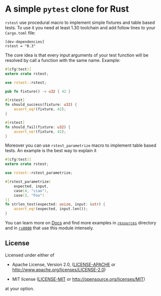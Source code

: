 # A simple `pytest` clone for Rust

`rstest` use procedural macro to implement simple fixtures and table
based tests. To use it you need at least 1.30 toolchain and add follow
lines to your `Cargo.toml` file:

```
[dev-dependencies]
rstest = "0.3"
```

The core idea is that every input arguments of your test function will
be resolved by call a function with the same name.
Example:

```rust
#[cfg(test)]
extern crate rstest;

use rstest::rstest;

pub fn fixture() -> u32 { 42 }

#[rstest]
fn should_success(fixture: u32) {
    assert_eq!(fixture, 42);
}

#[rstest]
fn should_fail(fixture: u32) {
    assert_ne!(fixture, 42);
}
```

Moreover you can use `rstest_parametrize` macro to implement table
based tests.  An example is the best way to explain it

```rust
#[cfg(test)]
extern crate rstest;

use rstest::rstest_parametrize;

#[rstest_parametrize(
    expected, input,
    case(4, "ciao"),
    case(3, "Foo")
)]
fn strlen_test(expected: usize, input: &str) {
    assert_eq!(expected, input.len());
}
```

You can learn more on [Docs](https://docs.rs/rstest/0.2.2/rstest/) and 
find more examples in [`resources`](resources) directory and in 
[`rs8080`](https://github.com/la10736/rs8080/blob/master/src/cpu/test.rs) 
that use this module intensely.

## License

Licensed under either of

* Apache License, Version 2.0, ([LICENSE-APACHE](LICENSE-APACHE) or http://www.apache.org/licenses/LICENSE-2.0)

* MIT license ([LICENSE-MIT](LICENSE-MIT) or http://opensource.org/licenses/MIT)

at your option.

